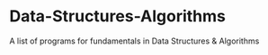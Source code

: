 # Data-Structures-Algorithms
A list of programs for fundamentals in Data Structures &amp; Algorithms
